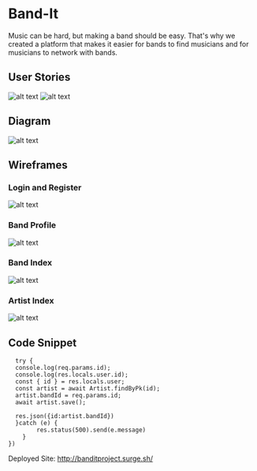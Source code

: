 # Band-It
Music can be hard, but making a band should be easy.
That's why we created a platform that makes it easier for bands to find musicians and for musicians to network with bands.

## User Stories
![alt text](https://i.imgur.com/mTvPSeK.jpg)
![alt text](https://i.imgur.com/vHu0fE6.jpg)

## Diagram
![alt text](https://i.imgur.com/BH1DCCF.png)

## Wireframes
### Login and Register
![alt text](https://i.imgur.com/s5C3xZF.png)

### Band Profile
![alt text](https://i.imgur.com/J5GwN6d.jpg)

### Band Index
![alt text](https://i.imgur.com/NdcPGTB.jpg)

### Artist Index
![alt text](https://i.imgur.com/GBiHRF3.jpg)

## Code Snippet

```artistRouter.post('/bands/:id', restrict, async (req, res) => {
  try {
  console.log(req.params.id);
  console.log(res.locals.user.id);
  const { id } = res.locals.user;
  const artist = await Artist.findByPk(id);
  artist.bandId = req.params.id;
  await artist.save();

  res.json({id:artist.bandId})
  }catch (e) {
        res.status(500).send(e.message)
    }
})
```
Deployed Site:
http://banditproject.surge.sh/


